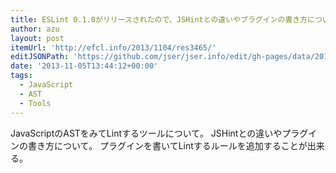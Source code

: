 ```yaml
---
title: ESLint 0.1.0がリリースされたので、JSHintとの違いやプラグインの書き方について | Web scratch
author: azu
layout: post
itemUrl: 'http://efcl.info/2013/1104/res3465/'
editJSONPath: 'https://github.com/jser/jser.info/edit/gh-pages/data/2013/11/index.json'
date: '2013-11-05T13:44:12+00:00'
tags:
  - JavaScript
  - AST
  - Tools
---
```

JavaScriptのASTをみてLintするツールについて。
JSHintとの違いやプラグインの書き方について。
プラグインを書いてLintするルールを追加することが出来る。
